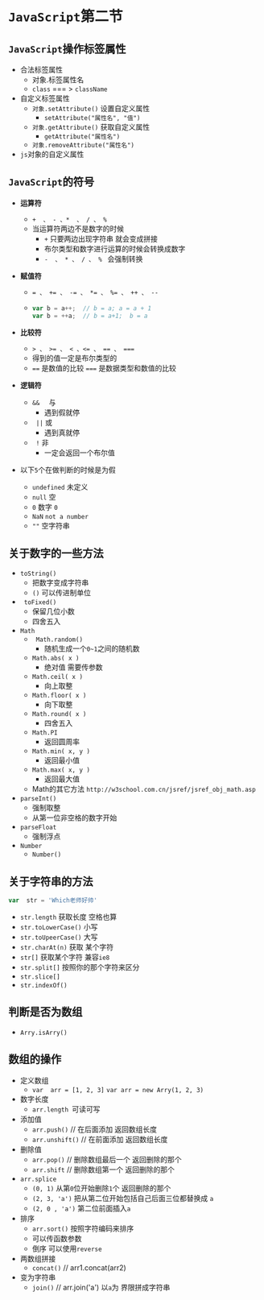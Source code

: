 # `JavaScript`第二节

## `JavaScript`操作标签属性

* 合法标签属性
  * 对象.标签属性名
  * `class` === > `className`
* 自定义标签属性
  * `对象.setAttribute()`  设置自定义属性
    * `setAttribute("属性名", "值")`  
  * `对象.getAttribute()` 获取自定义属性
    * `getAttribute("属性名")`
  * `对象.removeAttribute("属性名")`
* `js`对象的自定义属性

## `JavaScript`的符号

* **运算符** 

  * ` +  、 - 、*  、 / 、 %  `
  * 当运算符两边不是数字的时候
    * `+` 只要两边出现字符串 就会变成拼接
    * 布尔类型和数字进行运算的时候会转换成数字
    * `-  、 * 、 / 、 % ` 会强制转换

* **赋值符**

  * `= 、 += 、 -= 、 *= 、 %= 、 ++ 、 --`  

  * ```javascript
    var b = a++;  // b = a; a = a + 1
    var b = ++a;  // b = a+1;  b = a
    ```

* **比较符**

  * `> 、 >= 、 < 、<= 、 == 、 ===`
  * 得到的值一定是布尔类型的
  * `==` 是数值的比较  `===` 是数据类型和数值的比较

* **逻辑符**

  * `&&  `  与
    * 遇到假就停
  * ` ||`  或
    * 遇到真就停
  * ` !`  非
    * 一定会返回一个布尔值

* 以下`5`个在做判断的时候是为假

  * `undefined`  未定义
  * `null`  空
  * `0`  数字 `0`
  * `NaN`   `not a number`
  * `""`    空字符串


## 关于数字的一些方法

* `toString()`
  *  把数字变成字符串 
  *  `()` 可以传进制单位 
* ` toFixed()` 
  * 保留几位小数
  * 四舍五入
* `Math`
  * ` Math.random()`
    * 随机生成一个`0~1`之间的随机数
  * `Math.abs( x )`
    * 绝对值 需要传参数
  * `Math.ceil( x )`
    * 向上取整
  * `Math.floor( x )`
    * 向下取整
  * `Math.round( x )`
    * 四舍五入
  * `Math.PI`
    * 返回圆周率 
  * `Math.min( x, y )`
    * 返回最小值
  * `Math.max( x, y )`
    * 返回最大值
  * Math的其它方法 `http://w3school.com.cn/jsref/jsref_obj_math.asp`
* `parseInt()`
  * 强制取整
  * 从第一位非空格的数字开始  
* `parseFloat`
  * 强制浮点
* `Number`
  * `Number()`


## 关于字符串的方法

```javascript
var  str = 'Which老师好帅' 
```

* `str.length` 获取长度 空格也算
* `str.toLowerCase()`     小写
* `str.toUpeerCase()`     大写
* `str.charAt(n)`            获取 某个字符
* `str[]`   获取某个字符  兼容`ie8`
* `str.split[]` 按照你的那个字符来区分
* `str.slice[]`  
* `str.indexOf()`

## 判断是否为数组

* `Arry.isArry()`

## 数组的操作

* 定义数组
  *  `var  arr = [1, 2, 3]`  `var arr = new Arry(1, 2, 3)`
* 数字长度
  * `arr.length `可读可写
* 添加值
  * `arr.push()` //  在后面添加  返回数组长度
  * `arr.unshift()`  // 在前面添加  返回数组长度 
* 删除值
  * `arr.pop()`  // 删除数组最后一个 返回删除的那个
  * `arr.shift`   // 删除数组第一个  返回删除的那个
* `arr.splice` 
  * `(0, 1)` 从第`0`位开始删除`1`个   返回删除的那个
  * `(2, 3, 'a')`   把从第二位开始包括自己后面三位都替换成 `a`
  * `(2, 0 , 'a')` 第二位前面插入`a`
* 排序
  * `arr.sort()`  按照字符编码来排序
  * 可以传函数参数
  * 倒序  可以使用`reverse`
* 两数组拼接
  * `concat()`    //  arr1.concat(arr2)
* 变为字符串
  * `join()`  // arr.join('a')  以`a`为 界限拼成字符串
